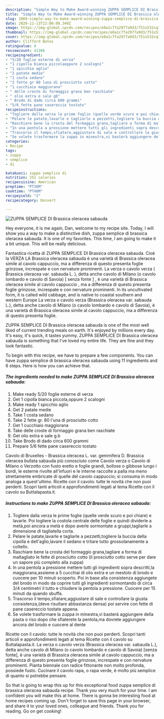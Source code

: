 ```yaml
---
description: "Simple Way to Make Award-winning ZUPPA SEMPLICE DI Brassica oleracea sabauda"
title: "Simple Way to Make Award-winning ZUPPA SEMPLICE DI Brassica oleracea sabauda"
slug: 1869-simple-way-to-make-award-winning-zuppa-semplice-di-brassica-oleracea-sabauda
date: 2020-11-13T22:00:09.340Z
image: https://img-global.cpcdn.com/recipes/e8a1c7fa2977a9d3/751x532cq70/zuppa-semplice-di-brassica-oleracea-sabauda-recipe-main-photo.jpg
thumbnail: https://img-global.cpcdn.com/recipes/e8a1c7fa2977a9d3/751x532cq70/zuppa-semplice-di-brassica-oleracea-sabauda-recipe-main-photo.jpg
cover: https://img-global.cpcdn.com/recipes/e8a1c7fa2977a9d3/751x532cq70/zuppa-semplice-di-brassica-oleracea-sabauda-recipe-main-photo.jpg
author: Clifford Bates
ratingvalue: 4
reviewcount: 41286
recipeingredient:
- "5/20 foglie esterne di verza"
- "1 cipolla bianca piccolaoppure 2 scalogni"
- "1 spicchio aglio"
- "2 patate medie"
- "1 costa sedano"
- "2 fette gr 80 luna di prosciutto cotto"
- "1 cucchiaio maggiorana"
- " delle croste di formaggio grana ben raschiate"
- " olio extra e sale gb"
- " Brodo di dado circa 600 grammi"
- "5/6 fette pane casereccio tostato"
recipeinstructions:
- "Togliere dalla verza le prime foglie (quelle verde scuro e poi chiare) e lavarle. Poi togliere la costola centrale delle foglie e quindi dividerle a metà,poi ancora a metà e dopo averle sormontate a gruppi,tagliarle a dimensione di tagliatella corta."
- "Pelare le patate,lavarle e tagliarle a pezzetti,togliere la buccia della cipolla e dell&#39;aglio,lavare il sedano e tritare tutto grossolanamente a coltello."
- "Raschiare bene la crosta del formaggio grana,tagliare a forma di maltagliato le fette di prosciutto cotto (il prosciutto cotto serve per dare un sapore più completo alla zuppa)"
- "In una pentola a pressione mettere tutti gli ingredienti sopra descritti,la maggiorana,assieme a 5 cucchiai di olio extra e un mestolo di brodo e cuocere per 10 minuti scoperto. Poi in base alla consistenza aggiungete del brodo in modo da coprire tutti gli ingredienti sormontando di circa 3/4 centimetri il tutto e chiudere la pentola a pressione. Cuocere per 15 minuti da quando sbuffa."
- "Trascorso il tempo,sfiatare,aggiustare di sale e controllare la giusta consistenza,(deve risultare abbastanza densa) poi servire con fette di pane casereccio tostate appena."
- "Se volete trasformare la zuppa in minestra,vi basterà aggiungere della pasta o riso dopo che sfiaterete la pentola,ma dovrete aggiungere ancora del brodo e cuocere al dente"
categories:
- Recipe
tags:
- zuppa
- semplice
- di

katakunci: zuppa semplice di 
nutrition: 251 calories
recipecuisine: American
preptime: "PT36M"
cooktime: "PT40M"
recipeyield: "2"
recipecategory: Dessert

---
```



![ZUPPA SEMPLICE DI Brassica oleracea sabauda](https://img-global.cpcdn.com/recipes/e8a1c7fa2977a9d3/751x532cq70/zuppa-semplice-di-brassica-oleracea-sabauda-recipe-main-photo.jpg)

Hey everyone, it is me again, Dan, welcome to my recipe site. Today, I will show you a way to make a distinctive dish, zuppa semplice di brassica oleracea sabauda. It is one of my favorites. This time, I am going to make it a bit unique. This will be really delicious.

Fantastica ricetta di ZUPPA SEMPLICE DI Brassica oleracea sabauda. Cioè la VERZA LA Brassica oleracea sabauda è una varietà di Brassica oleracea simile al cavolo cappuccio, ma a differenza di questo presenta foglie grinzose, increspate e con nervature prominenti. La verza o cavolo verza ( Brassica oleracea var. sabauda L. ), detta anche cavolo di Milano (o cavolo lombardo e cavolo di Savoia) [ senza fonte ] , è una varietà di Brassica oleracea simile al cavolo cappuccio , ma a differenza di questo presenta foglie grinzose, increspate e con nervature prominenti. In its uncultivated form, it is called wild cabbage, and is native to coastal southern and western Europe La verza o cavolo verza (Brassica oleracea var. sabauda L.), detta anche cavolo di Milano (o cavolo lombardo e cavolo di Savoia), è una varietà di Brassica oleracea simile al cavolo cappuccio, ma a differenza di questo presenta foglie.

ZUPPA SEMPLICE DI Brassica oleracea sabauda is one of the most well liked of current trending meals on earth. It's enjoyed by millions every day. It's easy, it's quick, it tastes yummy. ZUPPA SEMPLICE DI Brassica oleracea sabauda is something that I've loved my entire life. They are fine and they look fantastic.


To begin with this recipe, we have to prepare a few components. You can have zuppa semplice di brassica oleracea sabauda using 11 ingredients and 6 steps. Here is how you can achieve that.

<!--inarticleads1-->

##### The ingredients needed to make ZUPPA SEMPLICE DI Brassica oleracea sabauda:

1. Make ready 5/20 foglie esterne di verza
1. Get 1 cipolla bianca piccola,oppure 2 scalogni
1. Make ready 1 spicchio aglio
1. Get 2 patate medie
1. Take 1 costa sedano
1. Take 2 fette gr. 80 l&#39;una di prosciutto cotto
1. Get 1 cucchiaio maggiorana
1. Take  delle croste di formaggio grana ben raschiate
1. Get  olio extra e sale g.b
1. Take  Brodo di dado circa 600 grammi
1. Prepare 5/6 fette pane casereccio tostato


Cavolo di Bruxelles - Brassica oleracea L. var. gemmifera D. Brassica oleracea bullata sabauda più conosciuto come Cavolo verza o Cavolo di Milano o Verzotto con fusto eretto e foglie grandi, bollose o gibbose lungo i bordi, le esterne rivolte all&#39;infuori e le interne raccolte a palla ma meno strettamente embricate di quelle del cavolo cappuccio; si consuma in modo analoga a quest&#39;ultimo. Ricette con il cavolo: tutte le novità che non puoi perderti. Scopri tanti articoli e approfondimenti legati al tema Ricette con il cavolo su Buttalapasta.it. 

<!--inarticleads2-->

##### Instructions to make ZUPPA SEMPLICE DI Brassica oleracea sabauda:

1. Togliere dalla verza le prime foglie (quelle verde scuro e poi chiare) e lavarle. Poi togliere la costola centrale delle foglie e quindi dividerle a metà,poi ancora a metà e dopo averle sormontate a gruppi,tagliarle a dimensione di tagliatella corta.
1. Pelare le patate,lavarle e tagliarle a pezzetti,togliere la buccia della cipolla e dell&#39;aglio,lavare il sedano e tritare tutto grossolanamente a coltello.
1. Raschiare bene la crosta del formaggio grana,tagliare a forma di maltagliato le fette di prosciutto cotto (il prosciutto cotto serve per dare un sapore più completo alla zuppa)
1. In una pentola a pressione mettere tutti gli ingredienti sopra descritti,la maggiorana,assieme a 5 cucchiai di olio extra e un mestolo di brodo e cuocere per 10 minuti scoperto. Poi in base alla consistenza aggiungete del brodo in modo da coprire tutti gli ingredienti sormontando di circa 3/4 centimetri il tutto e chiudere la pentola a pressione. Cuocere per 15 minuti da quando sbuffa.
1. Trascorso il tempo,sfiatare,aggiustare di sale e controllare la giusta consistenza,(deve risultare abbastanza densa) poi servire con fette di pane casereccio tostate appena.
1. Se volete trasformare la zuppa in minestra,vi basterà aggiungere della pasta o riso dopo che sfiaterete la pentola,ma dovrete aggiungere ancora del brodo e cuocere al dente


Ricette con il cavolo: tutte le novità che non puoi perderti. Scopri tanti articoli e approfondimenti legati al tema Ricette con il cavolo su Buttalapasta.it. La verza o cavolo verza (Brassica oleracea var. sabauda L.), detta anche cavolo di Milano (o cavolo lombardo e cavolo di Savoia) [senza fonte], è una varietà di Brassica oleracea simile al cavolo cappuccio, ma a differenza di questo presenta foglie grinzose, increspate e con nervature prominenti. Pianta biennale con radice fittonante non molto profonda, possiede fusto. Cucinare il cavolo rapa, o rapa verde, è molto più semplice di quanto si potrebbe pensare. 

So that is going to wrap this up for this exceptional food zuppa semplice di brassica oleracea sabauda recipe. Thank you very much for your time. I am confident you will make this at home. There is gonna be interesting food at home recipes coming up. Don't forget to save this page in your browser, and share it to your loved ones, colleague and friends. Thank you for reading. Go on get cooking!
